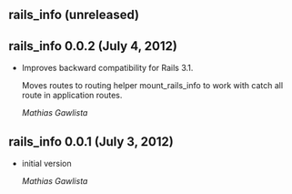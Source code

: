 ## rails_info (unreleased) ##

## rails_info 0.0.2 (July 4, 2012)

*   Improves backward compatibility for Rails 3.1.

    Moves routes to routing helper mount_rails_info to work with catch all route in application routes.

    *Mathias Gawlista*

## rails_info 0.0.1 (July 3, 2012)

*   initial version

    *Mathias Gawlista*